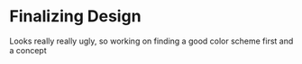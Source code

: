 # Finalizing Design

Looks really really ugly, so working on finding a good color scheme first and a concept
